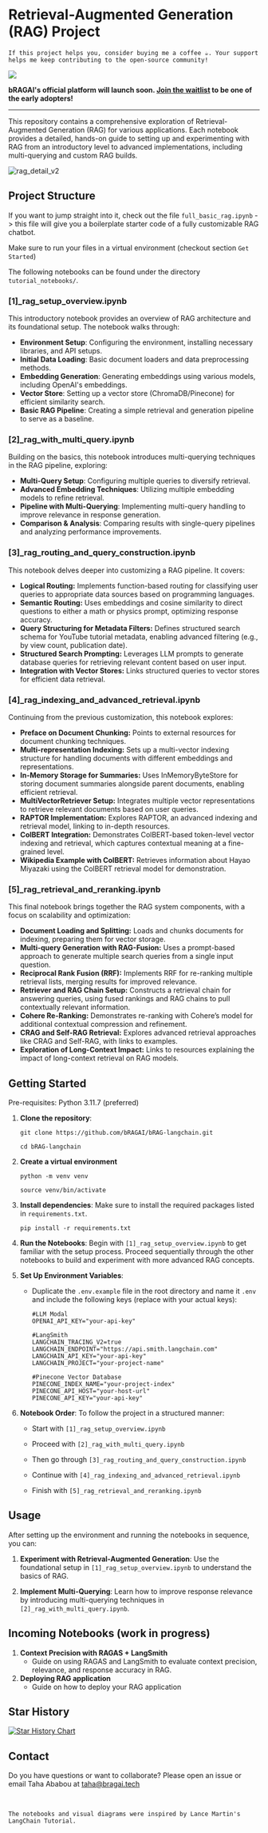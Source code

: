 # Retrieval-Augmented Generation (RAG) Project

`If this project helps you, consider buying me a coffee ☕. Your support helps me keep contributing to the open-source community!`
<p>
    <a href="https://buymeacoffee.com/bragai" target="_blank" rel="noopener noreferrer">
        <img src="https://img.shields.io/badge/sponsor-30363D?style=for-the-badge&logo=GitHub-Sponsors&logoColor=#white" />
    </a>
</p>

**bRAGAI's official platform will launch soon. <a href="https://bragai.tech/">Join the waitlist</a> to be one of the early adopters!**

---------------------

This repository contains a comprehensive exploration of Retrieval-Augmented Generation (RAG) for various applications.
Each notebook provides a detailed, hands-on guide to setting up and experimenting with RAG from an introductory level to advanced implementations, including multi-querying and custom RAG builds.

![rag_detail_v2](assets/img/rag-architecture.png)

## Project Structure

If you want to jump straight into it, check out the file `full_basic_rag.ipynb` -> this file will give you a boilerplate starter code of a fully customizable RAG chatbot.

Make sure to run your files in a virtual environment (checkout section `Get Started`)

The following notebooks can be found under the directory `tutorial_notebooks/`.

### [1]\_rag_setup_overview.ipynb

This introductory notebook provides an overview of RAG architecture and its foundational setup.
The notebook walks through: 
- **Environment Setup**: Configuring the environment, installing necessary libraries, and API setups.
- **Initial Data Loading**: Basic document loaders and data preprocessing methods.
- **Embedding Generation**: Generating embeddings using various models, including OpenAI's embeddings.
- **Vector Store**: Setting up a vector store (ChromaDB/Pinecone) for efficient similarity search.
- **Basic RAG Pipeline**: Creating a simple retrieval and generation pipeline to serve as a baseline.

### [2]\_rag_with_multi_query.ipynb

Building on the basics, this notebook introduces multi-querying techniques in the RAG pipeline, exploring: 
- **Multi-Query Setup**: Configuring multiple queries to diversify retrieval.
- **Advanced Embedding Techniques**: Utilizing multiple embedding models to refine retrieval.
- **Pipeline with Multi-Querying**: Implementing multi-query handling to improve relevance in response generation.
- **Comparison & Analysis**: Comparing results with single-query pipelines and analyzing performance improvements.

### [3]_rag_routing_and_query_construction.ipynb

This notebook delves deeper into customizing a RAG pipeline.
It covers: 
- **Logical Routing:** Implements function-based routing for classifying user queries to appropriate data sources based on programming languages.
- **Semantic Routing:** Uses embeddings and cosine similarity to direct questions to either a math or physics prompt, optimizing response accuracy.
- **Query Structuring for Metadata Filters:** Defines structured search schema for YouTube tutorial metadata, enabling advanced filtering (e.g., by view count, publication date).
- **Structured Search Prompting:** Leverages LLM prompts to generate database queries for retrieving relevant content based on user input.
- **Integration with Vector Stores:** Links structured queries to vector stores for efficient data retrieval.


### [4]_rag_indexing_and_advanced_retrieval.ipynb

Continuing from the previous customization, this notebook explores:
- **Preface on Document Chunking:** Points to external resources for document chunking techniques.
- **Multi-representation Indexing:** Sets up a multi-vector indexing structure for handling documents with different embeddings and representations.
- **In-Memory Storage for Summaries:** Uses InMemoryByteStore for storing document summaries alongside parent documents, enabling efficient retrieval.
- **MultiVectorRetriever Setup:** Integrates multiple vector representations to retrieve relevant documents based on user queries.
- **RAPTOR Implementation:** Explores RAPTOR, an advanced indexing and retrieval model, linking to in-depth resources.
- **ColBERT Integration:** Demonstrates ColBERT-based token-level vector indexing and retrieval, which captures contextual meaning at a fine-grained level.
- **Wikipedia Example with ColBERT:** Retrieves information about Hayao Miyazaki using the ColBERT retrieval model for demonstration.

### [5]_rag_retrieval_and_reranking.ipynb

This final notebook brings together the RAG system components, with a focus on scalability and optimization: 
- **Document Loading and Splitting:** Loads and chunks documents for indexing, preparing them for vector storage.
- **Multi-query Generation with RAG-Fusion:** Uses a prompt-based approach to generate multiple search queries from a single input question.
- **Reciprocal Rank Fusion (RRF):** Implements RRF for re-ranking multiple retrieval lists, merging results for improved relevance.
- **Retriever and RAG Chain Setup:** Constructs a retrieval chain for answering queries, using fused rankings and RAG chains to pull contextually relevant information.
- **Cohere Re-Ranking:** Demonstrates re-ranking with Cohere’s model for additional contextual compression and refinement.
- **CRAG and Self-RAG Retrieval:** Explores advanced retrieval approaches like CRAG and Self-RAG, with links to examples.
- **Exploration of Long-Context Impact:** Links to resources explaining the impact of long-context retrieval on RAG models.

## Getting Started

Pre-requisites: Python 3.11.7 (preferred)

1.  **Clone the repository**:

    ```{bash}
    git clone https://github.com/bRAGAI/bRAG-langchain.git 

    cd bRAG-langchain
    ```
2. **Create a virtual environment**
   
    ```{bash}
    python -m venv venv

    source venv/bin/activate
    ```
   
3.  **Install dependencies**: Make sure to install the required packages listed in `requirements.txt`.

    `pip install -r requirements.txt`

4.  **Run the Notebooks**:
    Begin with `[1]_rag_setup_overview.ipynb` to get familiar with the setup process. Proceed sequentially through the other notebooks to build and experiment with more advanced RAG concepts.

5.  **Set Up Environment Variables**:

    -   Duplicate the `.env.example` file in the root directory and name it `.env` and include the following keys (replace with your actual keys):

        ```         
        #LLM Modal
        OPENAI_API_KEY="your-api-key"

        #LangSmith
        LANGCHAIN_TRACING_V2=true
        LANGCHAIN_ENDPOINT="https://api.smith.langchain.com"
        LANGCHAIN_API_KEY="your-api-key"
        LANGCHAIN_PROJECT="your-project-name"

        #Pinecone Vector Database
        PINECONE_INDEX_NAME="your-project-index"
        PINECONE_API_HOST="your-host-url"
        PINECONE_API_KEY="your-api-key"
        ```

6.  **Notebook Order**:
    To follow the project in a structured manner:

    -   Start with `[1]_rag_setup_overview.ipynb`

    -   Proceed with `[2]_rag_with_multi_query.ipynb`
    
    -   Then go through `[3]_rag_routing_and_query_construction.ipynb`

    -   Continue with `[4]_rag_indexing_and_advanced_retrieval.ipynb`

    -   Finish with `[5]_rag_retrieval_and_reranking.ipynb`

## Usage

After setting up the environment and running the notebooks in sequence, you can:

1.  **Experiment with Retrieval-Augmented Generation**:
    Use the foundational setup in `[1]_rag_setup_overview.ipynb` to understand the basics of RAG.

2.  **Implement Multi-Querying**:
    Learn how to improve response relevance by introducing multi-querying techniques in `[2]_rag_with_multi_query.ipynb`.


## Incoming Notebooks (work in progress)
1. **Context Precision with RAGAS + LangSmith**
   - Guide on using RAGAS and LangSmith to evaluate context precision, relevance, and response accuracy in RAG.
2. **Deploying RAG application**
   - Guide on how to deploy your RAG application

## Star History

<a href="https://star-history.com/#bragai/brag-langchain&Date">
 <picture>
   <source media="(prefers-color-scheme: dark)" srcset="https://api.star-history.com/svg?repos=bragai/brag-langchain&type=Date&theme=dark" />
   <source media="(prefers-color-scheme: light)" srcset="https://api.star-history.com/svg?repos=bragai/brag-langchain&type=Date" />
   <img alt="Star History Chart" src="https://api.star-history.com/svg?repos=bragai/brag-langchain&type=Date" />
 </picture>
</a>

## Contact
Do you have questions or want to collaborate? Please open an issue or email Taha Ababou at taha@bragai.tech


<br>

    The notebooks and visual diagrams were inspired by Lance Martin's LangChain Tutorial.

    
